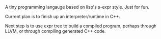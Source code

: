 A tiny programming langauge based on lisp's s-expr style. Just for fun.

Current plan is to finish up an interpreter/runtime in C++.

Next step is to use expr tree to build a compiled program, perhaps through LLVM, or through compiling generated C++ code.
